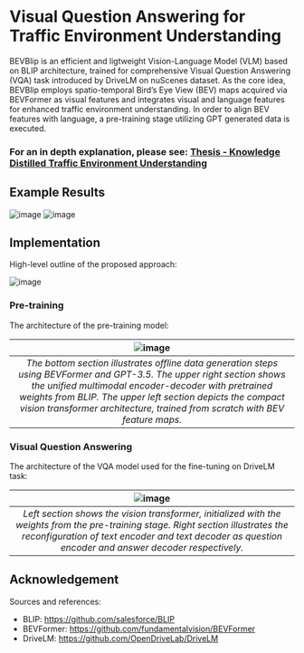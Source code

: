 # Visual Question Answering for Traffic Environment Understanding
BEVBlip is an efficient and ligtweight Vision-Language Model (VLM) based on BLIP architecture, trained for comprehensive Visual Question Answering (VQA) task introduced by DriveLM on nuScenes dataset.
As the core idea, BEVBlip employs spatio-temporal Bird’s Eye View (BEV) maps acquired via BEVFormer as visual features and integrates visual and language features for enhanced traffic environment understanding.
In order to align BEV features with language, a pre-training stage utilizing GPT generated data is executed.

### For an in depth explanation, please see: [Thesis - Knowledge Distilled Traffic Environment Understanding](https://github.com/BaranEkin/BEVBlip/blob/main/docs/thesis.pdf)

## Example Results
![image](https://github.com/user-attachments/assets/68bd5beb-916e-4383-8237-556f56c3d028)
![image](https://github.com/user-attachments/assets/034a191e-2597-4b4b-a310-7f27c8688333)

## Implementation
High-level outline of the proposed approach:

![image](https://github.com/user-attachments/assets/7b0c684a-2445-4e57-9804-08e4b30b5bf5)

### Pre-training
The architecture of the pre-training model: 

| ![image](https://github.com/user-attachments/assets/fb281f11-25d6-461d-a27f-31dd1b8e30db) |
|:--:| 
| *The bottom section illustrates offline data generation steps using BEVFormer and GPT-3.5. The upper right section shows the unified multimodal encoder-decoder with pretrained weights from BLIP. The upper left section depicts the compact vision transformer architecture, trained from scratch with BEV feature maps.* |

### Visual Question Answering
The architecture of the VQA model used for the fine-tuning on DriveLM task:

| ![image](https://github.com/user-attachments/assets/d9ceb4de-f8f4-4c54-81d5-c9484c60d582) |
|:--:| 
| *Left section shows the vision transformer, initialized with the weights from the pre-training stage. Right section illustrates the reconfiguration of text encoder and text decoder as question encoder and answer decoder respectively.* |

## Acknowledgement
Sources and references:
- BLIP: https://github.com/salesforce/BLIP
- BEVFormer: https://github.com/fundamentalvision/BEVFormer
- DriveLM: https://github.com/OpenDriveLab/DriveLM
